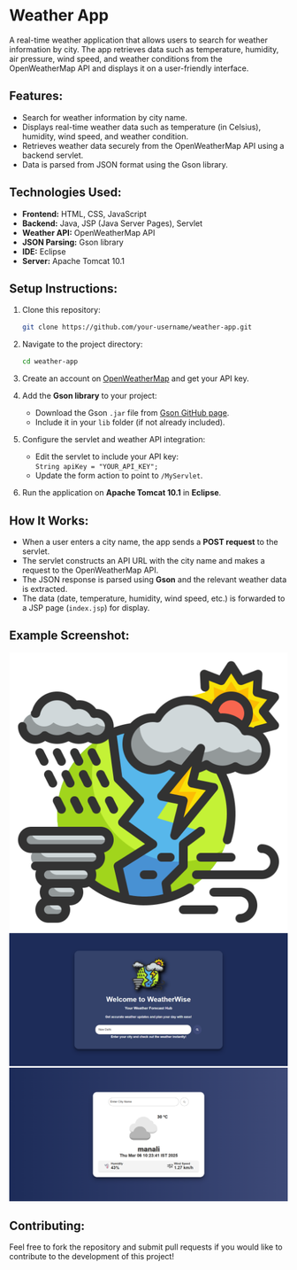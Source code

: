 
# Weather App

A real-time weather application that allows users to search for weather information by city. The app retrieves data such as temperature, humidity, air pressure, wind speed, and weather conditions from the OpenWeatherMap API and displays it on a user-friendly interface.

## Features:
- Search for weather information by city name.
- Displays real-time weather data such as temperature (in Celsius), humidity, wind speed, and weather condition.
- Retrieves weather data securely from the OpenWeatherMap API using a backend servlet.
- Data is parsed from JSON format using the Gson library.

## Technologies Used:
- **Frontend:** HTML, CSS, JavaScript
- **Backend:** Java, JSP (Java Server Pages), Servlet
- **Weather API:** OpenWeatherMap API
- **JSON Parsing:** Gson library
- **IDE:** Eclipse
- **Server:** Apache Tomcat 10.1

## Setup Instructions:
1. Clone this repository:
    ```bash
    git clone https://github.com/your-username/weather-app.git
    ```

2. Navigate to the project directory:
    ```bash
    cd weather-app
    ```

3. Create an account on [OpenWeatherMap](https://openweathermap.org/) and get your API key.

4. Add the **Gson library** to your project:
    - Download the Gson `.jar` file from [Gson GitHub page](https://github.com/google/gson).
    - Include it in your `lib` folder (if not already included).

5. Configure the servlet and weather API integration:
    - Edit the servlet to include your API key:  
    `String apiKey = "YOUR_API_KEY";`
    - Update the form action to point to `/MyServlet`.

6. Run the application on **Apache Tomcat 10.1** in **Eclipse**.

## How It Works:
- When a user enters a city name, the app sends a **POST request** to the servlet.
- The servlet constructs an API URL with the city name and makes a request to the OpenWeatherMap API.
- The JSON response is parsed using **Gson** and the relevant weather data is extracted.
- The data (date, temperature, humidity, wind speed, etc.) is forwarded to a JSP page (`index.jsp`) for display.

## Example Screenshot:
![Weather App Screenshot](WeatherApp/src/main/webapp/images/weather-logo.png)
![Welcome Page](https://github.com/hariomraghuwanshi/Weather-Application-Web-Project/blob/main/Welcome%20Page.png)
![Weather Details Page](https://github.com/hariomraghuwanshi/Weather-Application-Web-Project/blob/main/Weather%20Details%20Page.png)

## Contributing:
Feel free to fork the repository and submit pull requests if you would like to contribute to the development of this project!
